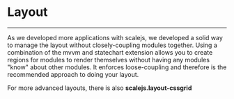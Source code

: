 # Layout

<hr>

As we developed more applications with scalejs, we developed a solid way to manage the layout
without closely-coupling modules together. Using a combination of the mvvm and statechart
extension allows you to create regions for modules to render themselves without having
any modules "know" about other modules. It enforces loose-coupling and therefore is the
recommended approach to doing your layout. 

For more advanced layouts, there is also __scalejs.layout-cssgrid__